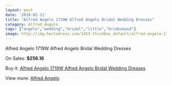 ```yaml
---
layout: post
date: '2018-02-11'
title: "Alfred Angelo 1719W Alfred Angelo Bridal Wedding Dresses"
category: Alfred Angelo
tags: ["angelo","wedding","bridal","little","bridesmaid"]
image: http://img.hectodress.com/1453-thickbox_default/alfred-angelo-1719w-alfred-angelo-bridal-wedding-dresses.jpg
---
```

Alfred Angelo 1719W Alfred Angelo Bridal Wedding Dresses

On Sales: **$256.16**
<a href="https://www.hectodress.com/alfred-angelo/876-alfred-angelo-1719w-alfred-angelo-bridal-wedding-dresses.html"><amp-img layout="responsive" width="600" height="600" src="//img.hectodress.com/1453-thickbox_default/alfred-angelo-1719w-alfred-angelo-bridal-wedding-dresses.jpg" alt="Alfred Angelo 1719W Alfred Angelo Bridal Wedding Dresses 0" /></a>
<a href="https://www.hectodress.com/alfred-angelo/876-alfred-angelo-1719w-alfred-angelo-bridal-wedding-dresses.html"><amp-img layout="responsive" width="600" height="600" src="//img.hectodress.com/1454-thickbox_default/alfred-angelo-1719w-alfred-angelo-bridal-wedding-dresses.jpg" alt="Alfred Angelo 1719W Alfred Angelo Bridal Wedding Dresses 1" /></a>

Buy it: [Alfred Angelo 1719W Alfred Angelo Bridal Wedding Dresses](https://www.hectodress.com/alfred-angelo/876-alfred-angelo-1719w-alfred-angelo-bridal-wedding-dresses.html "Alfred Angelo 1719W Alfred Angelo Bridal Wedding Dresses")

View more: [Alfred Angelo](https://www.hectodress.com/12-alfred-angelo "Alfred Angelo")